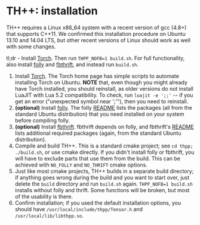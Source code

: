 # TH++: installation

TH++ requires a Linux x86_64 system with a recent version of gcc (4.8+) that
supports C++11. We confirmed this installation procedure on Ubuntu 13.10 and
14.04 LTS, but other recent versions of Linux should work as well with some
changes.

tl;dr - Install [Torch](http://torch.ch/). Then run `THPP_NOFB=1 build.sh`. For
full functionality, also install [folly](https://github.com/facebook/folly) and
[fbthrift](https://github.com/facebook/fbthrift), and instead run `build.sh`.

1. Install [Torch](http://torch.ch/). The Torch home page has simple scripts
   to automate installing Torch on Ubuntu. **NOTE** that, even though you might
   already have Torch installed, you should reinstall, as older versions do not
   install LuaJIT with Lua 5.2 compatibility. To check, run
   `luajit -e ';;'` -- if you get an error ("unexpected symbol near ';'"),
   then you need to reinstall.
2. **(optional)** Install [folly](https://github.com/facebook/folly). The folly
   [README](https://github.com/facebook/folly/blob/master/README) lists the
   packages (all from the standard Ubuntu distribution) that you need installed
   on your system before compiling folly.
3. **(optional)** Install [fbthrift](https://github.com/facebook/fbthrift). 
   fbthrift depends on folly, and fbthrift's
   [README](https://github.com/facebook/fbthrift/blob/master/README.md) lists
   additional required packages (again, from the standard Ubuntu distribution).
4. Compile and build TH++. This is a standard cmake project; see
   `cd thpp; ./build.sh`, or use cmake directly. If you didn't install folly or 
   fbthrift, you will have to exclude parts that use them from the build. This
   can be achieved with `NO_FOLLY` and `NO_THRIFT` cmake options.
5. Just like most cmake projects, TH++ builds in a separate build directory; if
   anything goes wrong during the build and you want to start over, just delete
   the `build` directory and run `build.sh` again. `THPP_NOFB=1 build.sh`
   installs without folly and thrift. Some functions will be broken, but most
   of the usability is there.
6. Confirm installation; if you used the default installation options, you
   should have `/usr/local/include/thpp/Tensor.h` and
   `/usr/local/lib/libthpp.so`.

